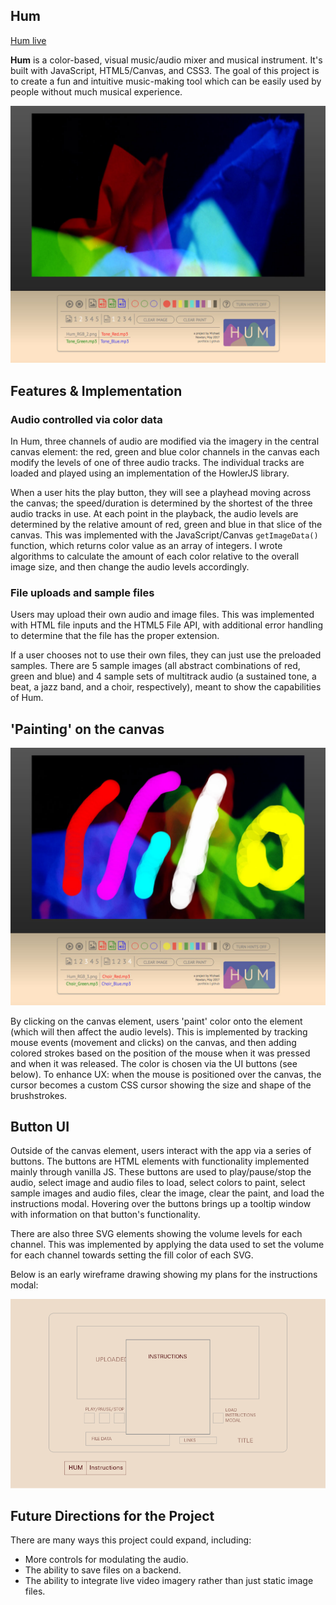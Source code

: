 ## Hum

[Hum live][app]

[app]: http://www.one-timepad.com/hum

**Hum** is a color-based, visual music/audio mixer and musical instrument. It's built with JavaScript, HTML5/Canvas, and CSS3. The goal of this project is to create a fun and intuitive music-making tool which can be easily used by people without much musical experience.

![image of app](./docs/caps/hum-cap-home.jpg)

## Features & Implementation

### Audio controlled via color data

In Hum, three channels of audio are modified via the imagery in the central canvas element: the red, green and blue color channels in the canvas each modify the levels of one of three audio tracks. The individual tracks are loaded and played using an implementation of the HowlerJS library.

When a user hits the play button, they will see a playhead moving across the canvas; the speed/duration is determined by the shortest of the three audio tracks in use. At each point in the playback, the audio levels are determined by the relative amount of red, green and blue in that slice of the canvas. This was implemented with the JavaScript/Canvas `getImageData()` function, which returns color value as an array of integers. I wrote algorithms to calculate the amount of each color relative to the overall image size, and then change the audio levels accordingly.

### File uploads and sample files

Users may upload their own audio and image files. This was implemented with HTML file inputs and the HTML5 File API, with additional error handling to determine that the file has the proper extension.

If a user chooses not to use their own files, they can just use the preloaded samples. There are 5 sample images (all abstract combinations of red, green and blue) and 4 sample sets of multitrack audio (a sustained tone, a beat, a jazz band, and a choir, respectively), meant to show the capabilities of Hum.

## 'Painting' on the canvas

![image of paint](./docs/caps/hum-cap-paint.jpg)

By clicking on the canvas element, users 'paint' color onto the element (which will then affect the audio levels). This is implemented by tracking mouse events (movement and clicks) on the canvas, and then adding colored strokes based on the position of the mouse when it was pressed and when it was released. The color is chosen via the UI buttons (see below). To enhance UX: when the mouse is positioned over the canvas, the cursor becomes a custom CSS cursor showing the size and shape of the brushstrokes.

## Button UI

Outside of the canvas element, users interact with the app via a series of buttons. The buttons are HTML elements with functionality implemented mainly through vanilla JS. These buttons are used to play/pause/stop the audio, select image and audio files to load, select colors to paint, select sample images and audio files, clear the image, clear the paint, and load the instructions modal. Hovering over the buttons brings up a tooltip window with information on that button's functionality.

There are also three SVG elements showing the volume levels for each channel. This was implemented by applying the data used to set the volume for each channel towards setting the fill color of each SVG.

Below is an early wireframe drawing showing my plans for the instructions modal:

 ![image of instrux](./docs/wireframes/hum_instructions.png)

## Future Directions for the Project

There are many ways this project could expand, including:
- More controls for modulating the audio.
- The ability to save files on a backend.
- The ability to integrate live video imagery rather than just static image files.
